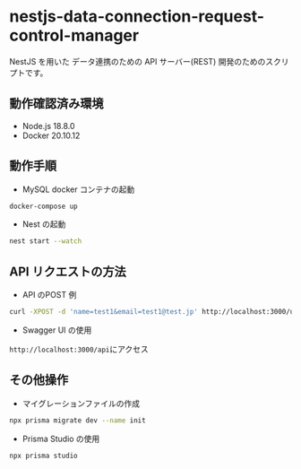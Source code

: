 # nestjs-data-connection-request-control-manager
NestJS を用いた データ連携のための API サーバー(REST) 開発のためのスクリプトです。

## 動作確認済み環境
- Node.js 18.8.0
- Docker 20.10.12

## 動作手順
- MySQL docker コンテナの起動
```sh
docker-compose up
```

- Nest の起動
```sh
nest start --watch
```

## API リクエストの方法
- API のPOST 例
```sh
curl -XPOST -d 'name=test1&email=test1@test.jp' http://localhost:3000/user
```

- Swagger UI の使用

`http://localhost:3000/api`にアクセス


## その他操作
- マイグレーションファイルの作成
```sh
npx prisma migrate dev --name init
```

- Prisma Studio の使用
```sh
npx prisma studio
```